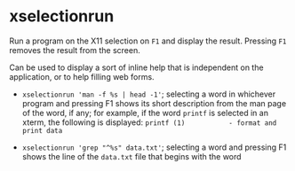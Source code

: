 xselectionrun
=============

Run a program on the X11 selection on ``F1`` and display the result.
Pressing ``F1`` removes the result from the screen.

Can be used to display a sort of inline help that is independent on the
application, or to help filling web forms.

- ``xselectionrun 'man -f %s | head -1'``;
  selecting a word in whichever program and pressing F1 shows its short
  description from the man page of the word, if any;
  for example, if the word ``printf`` is selected in an xterm,
  the following is displayed:
  ``printf (1)           - format and print data``

- ``xselectionrun 'grep "^%s" data.txt'``;
  selecting a word and pressing F1 shows the line of the
  ``data.txt`` file that begins with the word

